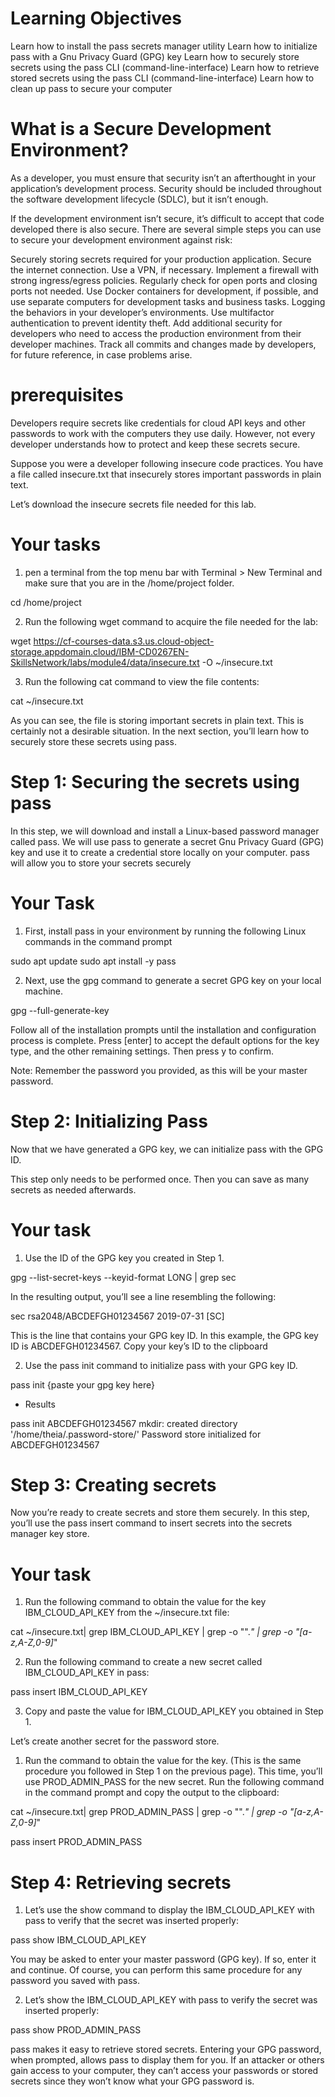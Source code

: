 # Learning Objectives

Learn how to install the pass secrets manager utility
Learn how to initialize pass with a Gnu Privacy Guard (GPG) key
Learn how to securely store secrets using the pass CLI (command-line-interface)
Learn how to retrieve stored secrets using the pass CLI (command-line-interface)
Learn how to clean up pass to secure your computer

# What is a Secure Development Environment?

As a developer, you must ensure that security isn’t an afterthought in your application’s development process. Security should be included throughout the software development lifecycle (SDLC), but it isn’t enough.

If the development environment isn’t secure, it’s difficult to accept that code developed there is also secure. There are several simple steps you can use to secure your development environment against risk:

Securely storing secrets required for your production application.
Secure the internet connection. Use a VPN, if necessary.
Implement a firewall with strong ingress/egress policies.
Regularly check for open ports and closing ports not needed.
Use Docker containers for development, if possible, and use separate computers for development tasks and business tasks.
Logging the behaviors in your developer’s environments.
Use multifactor authentication to prevent identity theft.
Add additional security for developers who need to access the production environment from their developer machines.
Track all commits and changes made by developers, for future reference, in case problems arise.

# prerequisites

Developers require secrets like credentials for cloud API keys and other passwords to work with the computers they use daily. However, not every developer understands how to protect and keep these secrets secure.

Suppose you were a developer following insecure code practices. You have a file called insecure.txt that insecurely stores important passwords in plain text.

Let’s download the insecure secrets file needed for this lab.

# Your tasks

1. pen a terminal from the top menu bar with Terminal > New Terminal and make sure that you are in the /home/project folder.

cd /home/project

2. Run the following wget command to acquire the file needed for the lab:


wget https://cf-courses-data.s3.us.cloud-object-storage.appdomain.cloud/IBM-CD0267EN-SkillsNetwork/labs/module4/data/insecure.txt -O ~/insecure.txt

3. Run the following cat command to view the file contents:

cat ~/insecure.txt

As you can see, the file is storing important secrets in plain text. This is certainly not a desirable situation. In the next section, you’ll learn how to securely store these secrets using pass.

# Step 1: Securing the secrets using pass

In this step, we will download and install a Linux-based password manager called pass. We will use pass to generate a secret Gnu Privacy Guard (GPG) key and use it to create a credential store locally on your computer. pass will allow you to store your secrets securely

# Your Task

1. First, install pass in your environment by running the following Linux commands in the command prompt

sudo apt update
sudo apt install -y pass

2. Next, use the gpg command to generate a secret GPG key on your local machine.

gpg --full-generate-key

Follow all of the installation prompts until the installation and configuration process is complete. Press [enter] to accept the default options for the key type, and the other remaining settings. Then press y to confirm.

Note: Remember the password you provided, as this will be your master password.

# Step 2: Initializing Pass

Now that we have generated a GPG key, we can initialize pass with the GPG ID.

This step only needs to be performed once. Then you can save as many secrets as needed afterwards.

# Your task

1. Use the ID of the GPG key you created in Step 1.

gpg --list-secret-keys --keyid-format LONG | grep sec

In the resulting output, you’ll see a line resembling the following:

sec   rsa2048/ABCDEFGH01234567 2019-07-31 [SC]

This is the line that contains your GPG key ID. In this example, the GPG key ID is ABCDEFGH01234567. Copy your key’s ID to the clipboard

2. Use the pass init command to initialize pass with your GPG key ID.

pass init {paste your gpg key here}

* Results

pass init ABCDEFGH01234567
mkdir: created directory '/home/theia/.password-store/'
Password store initialized for ABCDEFGH01234567

# Step 3: Creating secrets

Now you’re ready to create secrets and store them securely. In this step, you’ll use the pass insert command to insert secrets into the secrets manager key store.


# Your task

1. Run the following command to obtain the value for the key IBM_CLOUD_API_KEY from the ~/insecure.txt file:

cat ~/insecure.txt| grep IBM_CLOUD_API_KEY | grep -o "\".*" | grep -o "[a-z,A-Z,0-9]*"

2. Run the following command to create a new secret called IBM_CLOUD_API_KEY in pass:

pass insert IBM_CLOUD_API_KEY

3. Copy and paste the value for IBM_CLOUD_API_KEY you obtained in Step 1.

Let’s create another secret for the password store.

1. Run the command to obtain the value for the key. (This is the same procedure you followed in Step 1 on the previous page). This time, you’ll use PROD_ADMIN_PASS for the new secret. Run the following command in the command prompt and copy the output to the clipboard:

cat ~/insecure.txt| grep PROD_ADMIN_PASS | grep -o "\".*" | grep -o "[a-z,A-Z,0-9]*"

pass insert PROD_ADMIN_PASS

# Step 4: Retrieving secrets

1. Let’s use the show command to display the IBM_CLOUD_API_KEY with pass to verify that the secret was inserted properly:

pass show IBM_CLOUD_API_KEY

You may be asked to enter your master password (GPG key). If so, enter it and continue. Of course, you can perform this same procedure for any password you saved with pass.

2. Let’s show the IBM_CLOUD_API_KEY with pass to verify the secret was inserted properly:

pass show PROD_ADMIN_PASS

pass makes it easy to retrieve stored secrets. Entering your GPG password, when prompted, allows pass to display them for you. If an attacker or others gain access to your computer, they can’t access your passwords or stored secrets since they won’t know what your GPG password is.



